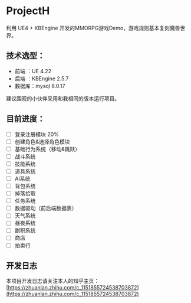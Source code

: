 # ProjectH

利用 UE4 + KBEngine 开发的MMORPG游戏Demo，游戏规则基本复刻魔兽世界。

## 技术选型：

* 前端  ：UE        4.22
* 后端  ：KBEngine  2.5.7
* 数据库：mysql     8.0.17

建议围观的小伙伴采用和我相同的版本运行项目。

## 目前进度：

- [ ] 登录注册模块  20%
- [ ] 创建角色&选择角色模块 
- [ ] 基础行为系统（移动&跳跃）
- [ ] 战斗系统
- [ ] 技能系统
- [ ] 道具系统
- [ ] AI系统
- [ ] 背包系统
- [ ] 掉落拾取
- [ ] 任务系统
- [ ] 数据驱动（前后端数据表）
- [ ] 天气系统
- [ ] 昼夜系统
- [ ] 副职系统
- [ ] 商店
- [ ] 拍卖行

## 开发日志
本项目开发日志请关注本人的知乎主页：[https://zhuanlan.zhihu.com/c_1151855724538703872](https://zhuanlan.zhihu.com/c_1151855724538703872)
